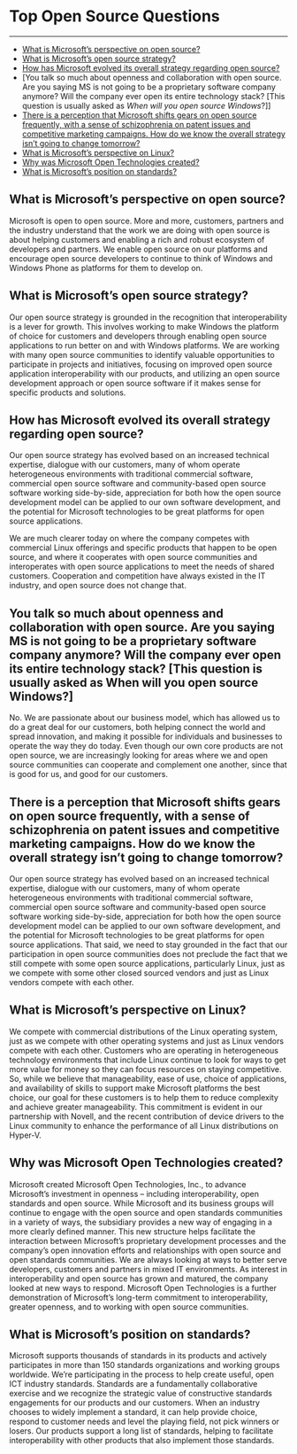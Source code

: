 <properties title="" pageTitle="MS Open Tech Top Open Source Questions" description="required" metaKeywords="" services="" solutions="" documentationCenter="" authors="Your GitHub account" videoId="" scriptId="" manager="required" />

<tags ms.service="required" ms.devlang="may be required" ms.topic="article" ms.tgt_pltfrm="may be required" ms.workload="required" ms.date="mm/dd/yyyy" ms.author="Your MSFT alias or your full email address" />

# Top Open Source Questions #

----------



- [What is Microsoft’s perspective on open source?]
- [What is Microsoft’s open source strategy?]
- [How has Microsoft evolved its overall strategy regarding open source?] 
- [You talk so much about openness and collaboration with open source. Are you saying MS is not going to be a proprietary software company anymore? Will the company ever open its entire technology stack?  [This question is usually asked as *When will you open source Windows*?]]
- [There is a perception that Microsoft shifts gears on open source frequently, with a sense of schizophrenia on patent issues and competitive marketing campaigns. How do we know the overall strategy isn’t going to change tomorrow?] 
- [What is Microsoft’s perspective on Linux?]
- [Why was Microsoft Open Technologies created?]
- [What is Microsoft’s position on standards?]
 


## What is Microsoft’s perspective on open source? ##

 
Microsoft is open to open source. More and more, customers, partners and the industry understand that the work we are doing with open source is about helping customers and enabling a rich and robust ecosystem of developers and partners. We enable open source on our platforms and encourage open source developers to continue to think of Windows and Windows Phone as platforms for them to develop on. 

## What is Microsoft’s open source strategy? ##

Our open source strategy is grounded in the recognition that interoperability is a lever for growth. This involves working to make Windows the platform of choice for customers and developers through enabling open source applications to run better on and with Windows platforms. We are working with many open source communities to identify valuable opportunities to participate in projects and initiatives, focusing on improved open source application interoperability with our products, and utilizing an open source development approach or open source software if it makes sense for specific products and solutions.

## How has Microsoft evolved its overall strategy regarding open source? ##

Our open source strategy has evolved based on an increased technical expertise, dialogue with our customers, many of whom operate heterogeneous environments with traditional commercial software, commercial open source software and community-based open source software working side-by-side, appreciation for both how the open source development model can be applied to our own software development, and the potential for Microsoft technologies to be great platforms for open source applications. 

We are much clearer today on where the company competes with commercial Linux offerings and specific products that happen to be open source, and where it cooperates with open source communities and interoperates with open source applications to meet the needs of shared customers. Cooperation and competition have always existed in the IT industry, and open source does not change that.

## You talk so much about openness and collaboration with open source. Are you saying MS is not going to be a proprietary software company anymore? Will the company ever open its entire technology stack?  [This question is usually asked as When will you open source Windows?] ##

No. We are passionate about our business model, which has allowed us to do a great deal for our customers, both helping connect the world and spread innovation, and making it possible for individuals and businesses to operate the way they do today.  Even though our own core products are not open source, we are increasingly looking for areas where we and open source communities can cooperate and complement one another, since that is good for us, and good for our customers.

## There is a perception that Microsoft shifts gears on open source frequently, with a sense of schizophrenia on patent issues and competitive marketing campaigns. How do we know the overall strategy isn’t going to change tomorrow? ##

Our open source strategy has evolved based on an increased technical expertise, dialogue with our customers, many of whom operate heterogeneous environments with traditional commercial software, commercial open source software and community-based open source software working side-by-side, appreciation for both how the open source development model can be applied to our own software development, and the potential for Microsoft technologies to be great platforms for open source applications. That said, we need to stay grounded in the fact that our participation in open source communities does not preclude the fact that we still compete with some open source applications, particularly Linux, just as we compete with some other closed sourced vendors and just as Linux vendors compete with each other. 

## What is Microsoft’s perspective on Linux? ##
We compete with commercial distributions of the Linux operating system, just as we compete with other operating systems and just as Linux vendors compete with each other. Customers who are operating in heterogeneous technology environments that include Linux continue to look for ways to get more value for money so they can focus resources on staying competitive. So, while we believe that manageability, ease of use, choice of applications, and availability of skills to support make Microsoft platforms the best choice, our goal for these customers is to help them to reduce complexity and achieve greater manageability. This commitment is evident in our partnership with Novell, and the recent contribution of device drivers to the Linux community to enhance the performance of all Linux distributions on Hyper-V. 

## Why was Microsoft Open Technologies created? ##
Microsoft created Microsoft Open Technologies, Inc., to advance Microsoft’s investment in openness – including interoperability, open standards and open source.  While Microsoft and its business groups will continue to engage with the open source and open standards communities in a variety of ways, the subsidiary provides a new way of engaging in a more clearly defined manner. This new structure helps facilitate the interaction between Microsoft’s proprietary development processes and the company’s open innovation efforts and relationships with open source and open standards communities. We are always looking at ways to better serve developers, customers and partners in mixed IT environments. As interest in interoperability and open source has grown and matured, the company looked at new ways to respond. Microsoft Open Technologies is a further demonstration of Microsoft’s long-term commitment to interoperability, greater openness, and to working with open source communities. 

## What is Microsoft’s position on standards? ##
Microsoft supports thousands of standards in its products and actively participates in more than 150 standards organizations and working groups worldwide. We’re participating in the process to help create useful, open ICT industry standards. Standards are a fundamentally collaborative exercise and we recognize the strategic value of constructive standards engagements for our products and our customers. When an industry chooses to widely implement a standard, it can help provide choice, respond to customer needs and level the playing field, not pick winners or losers. Our products support a long list of standards, helping to facilitate interoperability with other products that also implement those standards. 


<!--Anchors-->
[What is Microsoft’s perspective on open source?]: #what-is-microsofts-perspective-on-open-source
[What is Microsoft’s open source strategy?]: #what-is-microsofts-open-source-strategy
[How has Microsoft evolved its overall strategy regarding open source?]: #how-has-microsoft-evolved-its-overall-strategy-regarding-open-source
[You talk so much about openness and collaboration with open source. Are you saying MS is not going to be a proprietary software company anymore? Will the company ever open its entire technology stack?]: #you-talk-so-much-about-openness
[There is a perception that Microsoft shifts gears on open source frequently, with a sense of schizophrenia on patent issues and competitive marketing campaigns. How do we know the overall strategy isn’t going to change tomorrow?]: #there-is-a-perception-that-microsoft-shifts-gears-on-open-source-frequently
[What is Microsoft’s perspective on Linux?]: #what-is-microsofts-perspective-on-Linux
[Why was Microsoft Open Technologies created?]: #why-was-microsoft-open-technologies-created
[What is Microsoft’s position on standards?]: #what-is-microsofts-position-on-standards
